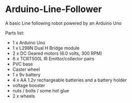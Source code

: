 Arduino-Line-Follower
=====================

A basic Line following robot powered by an Arduino Uno</br>

Parts list:</br>

<ul>
  <li>1 x Arduino Uno</li>
  <li>1 x L298N Dual H Bridge module</li>
  <li>2 x DC Geared motors (6.0 volts, 300 RPM)</li>
  <li>6 x TCRT500L IR Emittor/collector pairs</li>
  <li>PVC base</li>
  <li>Caster wheel</li>
  <li>1 x 9v battery</li>
  <li>4 x AA 1.2v rechargeable batteries and a battery holder</li>
  <li>voltage booster</li>
  <li>nuts / bolts / some hot glue</li>
  <li>2 x wheels</li>
</ul>

